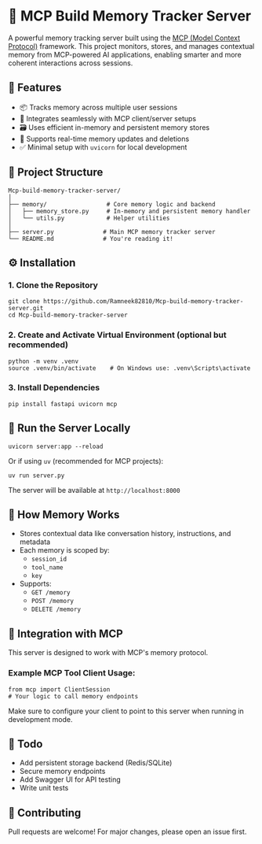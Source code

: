 # 🧠 MCP Build Memory Tracker Server

A powerful memory tracking server built using the [MCP (Model Context Protocol)](https://github.com/microsoft/mcp) framework. This project monitors, stores, and manages contextual memory from MCP-powered AI applications, enabling smarter and more coherent interactions across sessions.

## 🚀 Features

- 📦 Tracks memory across multiple user sessions  
- 🧩 Integrates seamlessly with MCP client/server setups  
- 🗃️ Uses efficient in-memory and persistent memory stores  
- 🔄 Supports real-time memory updates and deletions  
- ✅ Minimal setup with `uvicorn` for local development  

## 📁 Project Structure

```
Mcp-build-memory-tracker-server/
│
├── memory/                 # Core memory logic and backend
│   ├── memory_store.py     # In-memory and persistent memory handler
│   └── utils.py            # Helper utilities
│
├── server.py              # Main MCP memory tracker server
└── README.md              # You're reading it!
```

## ⚙️ Installation

### 1. Clone the Repository

```
git clone https://github.com/Ramneek82810/Mcp-build-memory-tracker-server.git
cd Mcp-build-memory-tracker-server
```

### 2. Create and Activate Virtual Environment (optional but recommended)

```
python -m venv .venv
source .venv/bin/activate    # On Windows use: .venv\Scripts\activate
```

### 3. Install Dependencies

```
pip install fastapi uvicorn mcp
```

## 🧪 Run the Server Locally

```
uvicorn server:app --reload
```

Or if using `uv` (recommended for MCP projects):

```
uv run server.py
```

The server will be available at `http://localhost:8000`

## 🧠 How Memory Works

- Stores contextual data like conversation history, instructions, and metadata  
- Each memory is scoped by:  
  - `session_id`  
  - `tool_name`  
  - `key`  
- Supports:  
  - `GET /memory`  
  - `POST /memory`  
  - `DELETE /memory`  

## 🔌 Integration with MCP

This server is designed to work with MCP's memory protocol.

### Example MCP Tool Client Usage:

```
from mcp import ClientSession
# Your logic to call memory endpoints
```

Make sure to configure your client to point to this server when running in development mode.

## 📌 Todo

- Add persistent storage backend (Redis/SQLite)  
- Secure memory endpoints  
- Add Swagger UI for API testing  
- Write unit tests  

## 🤝 Contributing

Pull requests are welcome! For major changes, please open an issue first.



